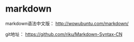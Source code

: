 markdown
======

markdown语法中文版：
http://wowubuntu.com/markdown/

git地址：
https://github.com/riku/Markdown-Syntax-CN
